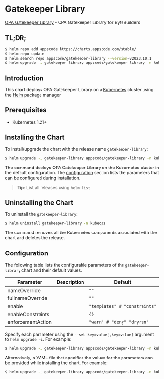 # Gatekeeper Library

[OPA Gatekeeper Library](https://github.com/open-policy-agent/gatekeeper-library) - OPA Gatekeeper Library for ByteBuilders

## TL;DR;

```bash
$ helm repo add appscode https://charts.appscode.com/stable/
$ helm repo update
$ helm search repo appscode/gatekeeper-library --version=v2023.10.1
$ helm upgrade -i gatekeeper-library appscode/gatekeeper-library -n kubeops --create-namespace --version=v2023.10.1
```

## Introduction

This chart deploys OPA Gatekeeper Library on a [Kubernetes](http://kubernetes.io) cluster using the [Helm](https://helm.sh) package manager.

## Prerequisites

- Kubernetes 1.21+

## Installing the Chart

To install/upgrade the chart with the release name `gatekeeper-library`:

```bash
$ helm upgrade -i gatekeeper-library appscode/gatekeeper-library -n kubeops --create-namespace --version=v2023.10.1
```

The command deploys OPA Gatekeeper Library on the Kubernetes cluster in the default configuration. The [configuration](#configuration) section lists the parameters that can be configured during installation.

> **Tip**: List all releases using `helm list`

## Uninstalling the Chart

To uninstall the `gatekeeper-library`:

```bash
$ helm uninstall gatekeeper-library -n kubeops
```

The command removes all the Kubernetes components associated with the chart and deletes the release.

## Configuration

The following table lists the configurable parameters of the `gatekeeper-library` chart and their default values.

|     Parameter     | Description |                 Default                  |
|-------------------|-------------|------------------------------------------|
| nameOverride      |             | <code>""</code>                          |
| fullnameOverride  |             | <code>""</code>                          |
| enable            |             | <code>"templates" # "constraints"</code> |
| enableConstraints |             | <code>{}</code>                          |
| enforcementAction |             | <code>"warn" # "deny" "dryrun"</code>    |


Specify each parameter using the `--set key=value[,key=value]` argument to `helm upgrade -i`. For example:

```bash
$ helm upgrade -i gatekeeper-library appscode/gatekeeper-library -n kubeops --create-namespace --version=v2023.10.1 --set enable="templates" # "constraints"
```

Alternatively, a YAML file that specifies the values for the parameters can be provided while
installing the chart. For example:

```bash
$ helm upgrade -i gatekeeper-library appscode/gatekeeper-library -n kubeops --create-namespace --version=v2023.10.1 --values values.yaml
```
